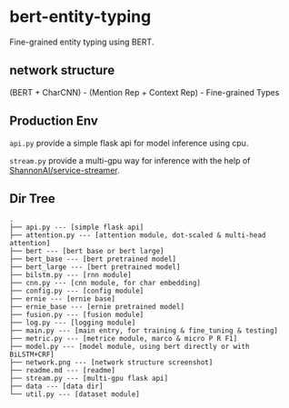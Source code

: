 # bert-entity-typing

Fine-grained entity typing using BERT.

## network structure

(BERT + CharCNN) - (Mention Rep + Context Rep) - Fine-grained Types

## Production Env

`api.py` provide a simple flask api for model inference using cpu.

`stream.py` provide a multi-gpu way for inference with the help of [ShannonAI/service-streamer](https://github.com/ShannonAI/service-streamer).

## Dir Tree

```
.
├── api.py --- [simple flask api]
├── attention.py --- [attention module, dot-scaled & multi-head attention]
├── bert --- [bert base or bert large]
├── bert_base --- [bert pretrained model]
├── bert_large --- [bert pretrained model]
├── bilstm.py --- [rnn module]
├── cnn.py --- [cnn module, for char embedding]
├── config.py --- [config module]
├── ernie --- [ernie base]
├── ernie_base --- [ernie pretrained model]
├── fusion.py --- [fusion module]
├── log.py --- [logging module]
├── main.py --- [main entry, for training & fine_tuning & testing]
├── metric.py --- [metrice module, marco & micro P R F1]
├── model.py --- [model module, using bert directly or with BiLSTM+CRF]
├── network.png --- [network structure screenshot]
├── readme.md --- [readme]
├── stream.py --- [multi-gpu flask api]
├── data --- [data dir]
└── util.py --- [dataset module]
```
